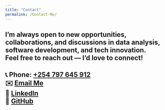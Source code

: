 ```yaml
---
title: "Contact"
permalink: /Contact-Me/
---
```

I’m always open to new opportunities, collaborations, and discussions in **data analysis**, **software development**, and **tech innovation**.  
Feel free to reach out — I’d love to connect!  
---  
📞 **Phone:** [ +254 797 645 912 ](tel:+254797645912)  
✉️ [Email Me](mailto:vkiokomutuku@gmail.com)  
💼 [LinkedIn](https://linkedin.com/in/victormutuku)  
🐙 [GitHub](https://github.com/Victor-Mutuku)
---
